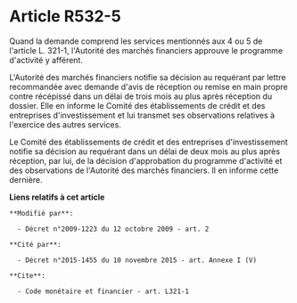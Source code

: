 # Article R532-5

Quand la demande comprend les services mentionnés aux 4 ou 5 de l'article L. 321-1, l'Autorité des marchés financiers
approuve le programme d'activité y afférent.

L'Autorité des marchés financiers notifie sa décision au requérant par lettre recommandée avec demande d'avis de réception ou
remise en main propre contre récépissé dans un délai de trois mois au plus après réception du dossier. Elle en informe le
Comité des établissements de crédit et des entreprises d'investissement et lui transmet ses observations relatives à
l'exercice des autres services. 

Le Comité des établissements de crédit et des entreprises d'investissement notifie sa décision au requérant dans un délai de
deux mois au plus après réception, par lui, de la décision d'approbation du programme d'activité et des observations de
l'Autorité des marchés financiers. Il en informe cette dernière.

**Liens relatifs à cet article**

	**Modifié par**:

	  - Décret n°2009-1223 du 12 octobre 2009 - art. 2

	**Cité par**:

	  - Décret n°2015-1455 du 10 novembre 2015 - art. Annexe I (V)

	**Cite**:

	  - Code monétaire et financier - art. L321-1
